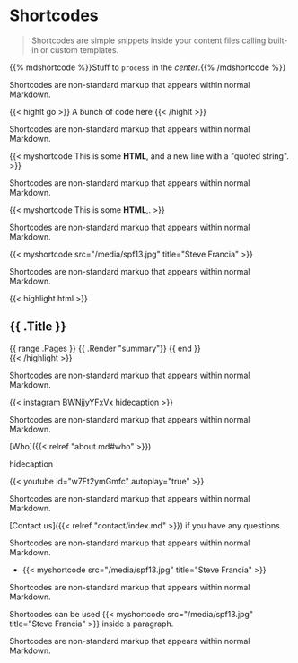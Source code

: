 # Shortcodes

> Shortcodes are simple snippets inside your content files calling built-in or
> custom templates.

{{% mdshortcode %}}Stuff to `process` in the *center*.{{% /mdshortcode %}}

Shortcodes are non-standard markup that appears within normal Markdown.

{{< highlt go >}} A bunch of code here {{< /highlt >}}

Shortcodes are non-standard markup that appears within normal Markdown.

{{<  myshortcode This is some <b>HTML</b>,
and a new line with a "quoted string". >}}

Shortcodes are non-standard markup that appears within normal Markdown.

{{<  myshortcode This is some <b>HTML</b>,. >}}

Shortcodes are non-standard markup that appears within normal Markdown.

{{< myshortcode src="/media/spf13.jpg" title="Steve Francia" >}}

Shortcodes are non-standard markup that appears within normal Markdown.

{{< highlight html >}}
<section id="main">
  <div>
   <h1 id="title">{{ .Title }}</h1>
    {{ range .Pages }}
        {{ .Render "summary"}}
    {{ end }}
  </div>
</section>
{{< /highlight >}}

Shortcodes are non-standard markup that appears within normal Markdown.

{{< instagram BWNjjyYFxVx hidecaption >}}

Shortcodes are non-standard markup that appears within normal Markdown.

[Who]({{< relref "about.md#who" >}})

hidecaption

{{< youtube id="w7Ft2ymGmfc" autoplay="true" >}}

Shortcodes are non-standard markup that appears within normal Markdown.

[Contact us]({{< relref "contact/index.md" >}}) if you have any questions.

Shortcodes are non-standard markup that appears within normal Markdown.

- {{< myshortcode src="/media/spf13.jpg" title="Steve Francia" >}}

Shortcodes are non-standard markup that appears within normal Markdown.

Shortcodes can be used {{< myshortcode src="/media/spf13.jpg" title="Steve Francia" >}} inside a paragraph.

Shortcodes are non-standard markup that appears within normal Markdown.
